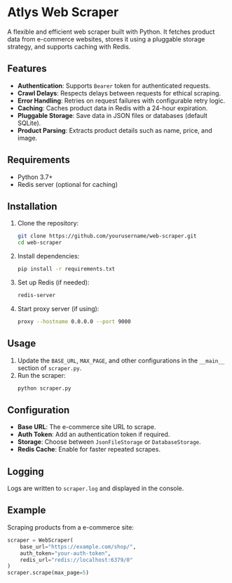 # Atlys Web Scraper

A flexible and efficient web scraper built with Python. It fetches product data from e-commerce websites, stores it using a pluggable storage strategy, and supports caching with Redis.

## Features
- **Authentication**: Supports `Bearer` token for authenticated requests.
- **Crawl Delays**: Respects delays between requests for ethical scraping.
- **Error Handling**: Retries on request failures with configurable retry logic.
- **Caching**: Caches product data in Redis with a 24-hour expiration.
- **Pluggable Storage**: Save data in JSON files or databases (default SQLite).
- **Product Parsing**: Extracts product details such as name, price, and image.

## Requirements
- Python 3.7+
- Redis server (optional for caching)

## Installation
1. Clone the repository:
   ```bash
   git clone https://github.com/yourusername/web-scraper.git
   cd web-scraper
   ```
2. Install dependencies:
   ```bash
   pip install -r requirements.txt
   ```
3. Set up Redis (if needed):
   ```bash
   redis-server
   ```
4. Start proxy server (if using):
   ```bash
   proxy --hostname 0.0.0.0 --port 9000
   ```
## Usage
1. Update the `BASE_URL`, `MAX_PAGE`, and other configurations in the `__main__` section of `scraper.py`.
2. Run the scraper:
   ```bash
   python scraper.py
   ```

## Configuration
- **Base URL**: The e-commerce site URL to scrape.
- **Auth Token**: Add an authentication token if required.
- **Storage**: Choose between `JsonFileStorage` or `DatabaseStorage`.
- **Redis Cache**: Enable for faster repeated scrapes.

## Logging
Logs are written to `scraper.log` and displayed in the console.

## Example
Scraping products from a e-commerce site:
```python
scraper = WebScraper(
    base_url="https://example.com/shop/",
    auth_token="your-auth-token",
    redis_url="redis://localhost:6379/0"
)
scraper.scrape(max_page=5)